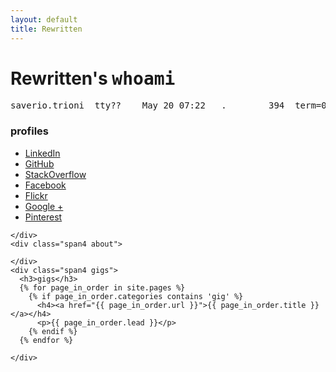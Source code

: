 ```yaml
---
layout: default
title: Rewritten
---
```

<h1>Rewritten's <tt>whoami</tt></h1>
<pre>saverio.trioni  tty??    May 20 07:22   .        394  term=0 exit=0</pre>


<div class="container">
  <div class="row">
    <div class="span4 links">
      <h3>profiles</h3>
      <ul>
        <li><a href="http://www.linkedin.com/in/saveriotrioni">LinkedIn</a></li>
        <li><a href="https://github.com/rewritten">GitHub</a></li>
        <li><a href="http://stackoverflow.com/users/384417/rewritten">StackOverflow</a></li>
        <li><a href="https://www.facebook.com/saveriotrioni‎">Facebook</a></li>
        <li><a href="http://www.flickr.com/people/saverio/‎">Flickr</a></li>
        <li><a href="https://plus.google.com/116362878025063680326" data-icon="google-plus">Google +</a></li>
        <li><a href="http://pinterest.com/rewritten2013/">Pinterest</a></li>
      </ul>

    </div>
    <div class="span4 about">

    </div>
    <div class="span4 gigs">
      <h3>gigs</h3>
      {% for page_in_order in site.pages %}
        {% if page_in_order.categories contains 'gig' %}
          <h4><a href="{{ page_in_order.url }}">{{ page_in_order.title }}</a></h4>
          <p>{{ page_in_order.lead }}</p>
        {% endif %}
      {% endfor %}

    </div>
  </div>
</div>
